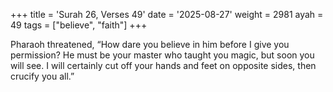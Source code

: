 +++
title = 'Surah 26, Verses 49'
date = '2025-08-27'
weight = 2981
ayah = 49
tags = ["believe", "faith"]
+++

Pharaoh threatened, “How dare you believe in him before I give you permission? He must be your master who taught you magic, but soon you will see. I will certainly cut off your hands and feet on opposite sides, then crucify you all.”